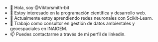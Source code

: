 - 👋 Hola, soy @Viktorsmith-bit
- 👀 Estoy interesado en la programación científica y desarrollo web.
- 🌱 Actualmente estoy aprendiendo redes neuronales con Scikit-Learn.
- 💞️ Trabajo como consultor en gestión de datos ambientales y geoespaciales en INAIGEM.
- 📫 Puedes contactarme a través de mi perfil de linkedin.

<!---
Viktorsmith-bit/Viktorsmith-bit is a ✨ special ✨ repository because its `README.md` (this file) appears on your GitHub profile.
You can click the Preview link to take a look at your changes.
--->
